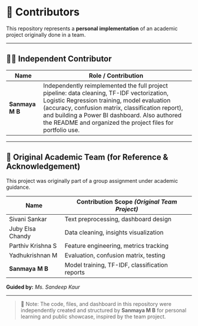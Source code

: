 # 👥 Contributors

This repository represents a **personal implementation** of an academic project originally done in a team.

---

## 🧑‍💻 Independent Contributor

| Name         | Role / Contribution                                                                 |
|--------------|--------------------------------------------------------------------------------------|
| **Sanmaya M B** | Independently reimplemented the full project pipeline: data cleaning, TF-IDF vectorization, Logistic Regression training, model evaluation (accuracy, confusion matrix, classification report), and building a Power BI dashboard. Also authored the README and organized the project files for portfolio use. |

---

## 👥 Original Academic Team (for Reference & Acknowledgement)

This project was originally part of a group assignment under academic guidance.

| Name               | Contribution Scope *(Original Team Project)* |
|--------------------|-----------------------------------------------|
| Sivani Sankar       | Text preprocessing, dashboard design |
| Juby Elsa Chandy    | Data cleaning, insights visualization |
| Parthiv Krishna S   | Feature engineering, metrics tracking |
| Yadhukrishnan M     | Evaluation, confusion matrix, testing |
| **Sanmaya M B**     | Model training, TF-IDF, classification reports |

**Guided by:** *Ms. Sandeep Kaur*

---

> 📌 Note: The code, files, and dashboard in this repository were independently created and structured by **Sanmaya M B** for personal learning and public showcase, inspired by the team project.
